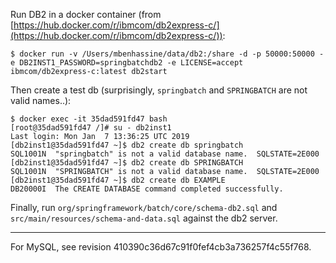 Run DB2 in a docker container (from [https://hub.docker.com/r/ibmcom/db2express-c/](https://hub.docker.com/r/ibmcom/db2express-c/)):

```
$ docker run -v /Users/mbenhassine/data/db2:/share -d -p 50000:50000 -e DB2INST1_PASSWORD=springbatchdb2 -e LICENSE=accept ibmcom/db2express-c:latest db2start
```

Then create a test db (surprisingly, `springbatch` and `SPRINGBATCH` are not valid names..):

```
$ docker exec -it 35dad591fd47 bash
[root@35dad591fd47 /]# su - db2inst1
Last login: Mon Jan  7 13:36:25 UTC 2019
[db2inst1@35dad591fd47 ~]$ db2 create db springbatch
SQL1001N  "springbatch" is not a valid database name.  SQLSTATE=2E000
[db2inst1@35dad591fd47 ~]$ db2 create db SPRINGBATCH
SQL1001N  "SPRINGBATCH" is not a valid database name.  SQLSTATE=2E000
[db2inst1@35dad591fd47 ~]$ db2 create db EXAMPLE
DB20000I  The CREATE DATABASE command completed successfully.
```

Finally, run `org/springframework/batch/core/schema-db2.sql` and `src/main/resources/schema-and-data.sql` against the db2 server.

---

For MySQL, see revision 410390c36d67c91f0fef4cb3a736257f4c55f768.
